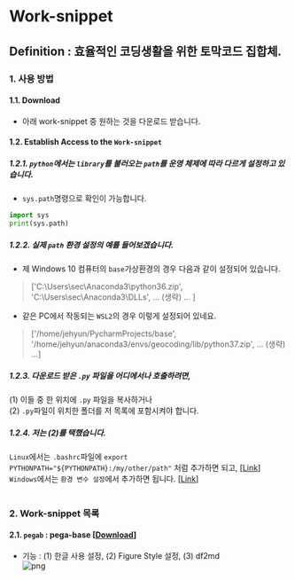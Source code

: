# Work-snippet  
**Definition :** 효율적인 코딩생활을 위한 토막코드 집합체.
------------------------
### 1. 사용 방법  
#### 1.1. Download  
* 아래 work-snippet 중 원하는 것을 다운로드 받습니다.  

#### 1.2. Establish Access to the `Work-snippet`
##### 1.2.1. `python`에서는 `library`를 불러오는 `path`를 운영 체제에 따라 다르게 설정하고 있습니다.  
* `sys.path`명령으로 확인이 가능합니다.
```python
import sys
print(sys.path)
```
##### 1.2.2. 실제 `path` 환경 설정의 예를 들어보겠습니다.   
* 제 Windows 10 컴퓨터의 `base`가상환경의 경우 다음과 같이 설정되어 있습니다.
> ['C:\\Users\\sec\\Anaconda3\\python36.zip', 'C:\\Users\\sec\\Anaconda3\\DLLs', ... (생략) ... ]  

* 같은 PC에서 작동되는 `WSL2`의 경우 이렇게 설정되어 있네요.  
> ['/home/jehyun/PycharmProjects/base', '/home/jehyun/anaconda3/envs/geocoding/lib/python37.zip', ... (생략) ...]
  
##### 1.2.3. 다운로드 받은 `.py` 파일을 어디에서나 호출하려면,  
(1) 이들 중 한 위치에 `.py` 파일을 복사하거나  
(2) `.py`파일이 위치한 폴더를 저 목록에 포함시켜야 합니다.  

##### 1.2.4. 저는 (2)를 택했습니다.  
`Linux`에서는 `.bashrc`파일에 ```export PYTHONPATH="${PYTHONPATH}:/my/other/path"``` 처럼 추가하면 되고, [[Link](https://stackoverflow.com/questions/3402168/permanently-add-a-directory-to-pythonpath)]   
`Windows`에서는 `환경 변수 설정`에서 추가하면 됩니다. [[Link](https://sshkim.tistory.com/158)]  
<br>  

### 2. Work-snippet 목록  
#### 2.1. `pegab` : pega-base [[Download](https://github.com/jehyunlee/code-snippet/blob/master/0_work-snippet/pegab/pegab.py)]  
* 기능 : (1) 한글 사용 설정, (2) Figure Style 설정, (3) df2md  
![png](https://github.com/jehyunlee/code-snippet/blob/master/0_work-snippet/pegab/images/run.png)
